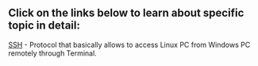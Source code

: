 ## Click on the links below to learn about specific topic in detail:<br>
[SSH](https://github.com/WilcyWilson/Linux-Study/blob/main/SSH/README.md) - Protocol that basically allows to access Linux PC from Windows PC remotely through Terminal. 
